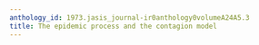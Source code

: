 ```yaml
---
anthology_id: 1973.jasis_journal-ir0anthology0volumeA24A5.3
title: The epidemic process and the contagion model
---
```

